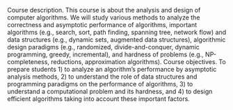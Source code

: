 Course description. This course is about the analysis and design of computer algorithms. We will study
various methods to analyze the correctness and asymptotic performance of algorithms, important algorithms
(e.g., search, sort, path finding, spanning tree, network flow) and data structures (e.g., dynamic sets, augmented
data structures), algorithmic design paradigms (e.g., randomized, divide-and-conquer, dynamic programming,
greedy, incremental), and hardness of problems (e.g., NP-completeness, reductions, approximation algorithms).
Course objectives. To prepare students 1) to analyze an algorithm’s performance by asymptotic analysis
methods, 2) to understand the role of data structures and programming paradigms on the performance of algorithms, 3) to understand a computational problem and its hardness, and 4) to design efficient algorithms taking
into account these important factors.

